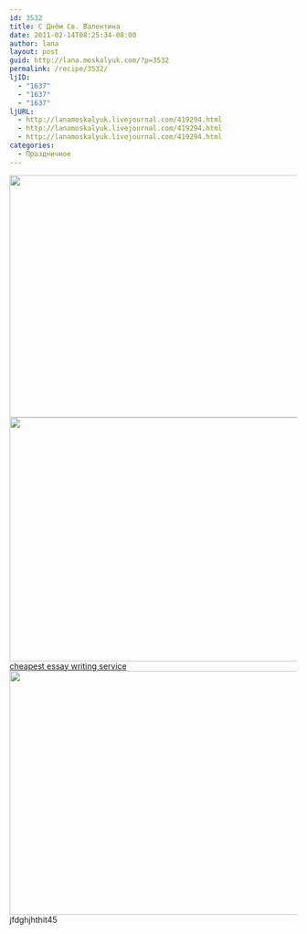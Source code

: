 ```yaml
---
id: 3532
title: С Днём Св. Валентина
date: 2011-02-14T08:25:34-08:00
author: lana
layout: post
guid: http://lana.moskalyuk.com/?p=3532
permalink: /recipe/3532/
ljID:
  - "1637"
  - "1637"
  - "1637"
ljURL:
  - http://lanamoskalyuk.livejournal.com/419294.html
  - http://lanamoskalyuk.livejournal.com/419294.html
  - http://lanamoskalyuk.livejournal.com/419294.html
categories:
  - Праздничное
---
```

<img loading="lazy" class="alignnone" title="cookies" src="http://farm6.static.flickr.com/5175/5445444618_4cc3180d7d_z.jpg" alt="" width="640" height="424" />

<img loading="lazy" class="alignnone" title="truffles" src="http://farm6.static.flickr.com/5092/5444846105_ac8b2c15e0_z.jpg" alt="" width="640" height="427" /> 

<div>
  <a href='http://cheapessaywritingservicee.com/' title='cheapest essay writing service'>cheapest essay writing service</a>
</div>

<img loading="lazy" class="alignnone" title="cookies" src="http://farm6.static.flickr.com/5018/5445456902_4cd25ef5fa_z.jpg" alt="" width="640" height="427" /> 

<div>
  jfdghjhthit45
</div>